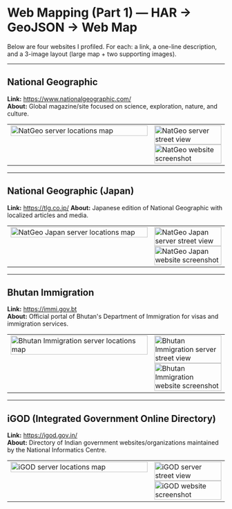 # Web Mapping (Part 1) — HAR → GeoJSON → Web Map

Below are four websites I profiled. For each: a link, a one-line description, and a 3-image layout (large map + two supporting images).

---

## National Geographic
**Link:** https://www.nationalgeographic.com/  
**About:** Global magazine/site focused on science, exploration, nature, and culture.

<table>
  <tr>
    <td style="vertical-align:top; width:66%;">
      <!-- Large map image -->
      <img src="images/natgeo_map.png" alt="NatGeo server locations map" width="100%">
    </td>
    <td style="vertical-align:top; width:34%;">
      <!-- Two supporting images stacked -->
      <img src="images/natgeo_streetview.jpg" alt="NatGeo server street view" width="100%"><br>
      <img src="images/natgeo_site.png" alt="NatGeo website screenshot" width="100%">
    </td>
  </tr>
</table>

---

## National Geographic (Japan)
**Link:** https://tlg.co.jp/ 
**About:** Japanese edition of National Geographic with localized articles and media.

<table>
  <tr>
    <td style="vertical-align:top; width:66%;">
      <img src="images/natgeo_jp_map.png" alt="NatGeo Japan server locations map" width="100%">
    </td>
    <td style="vertical-align:top; width:34%;">
      <img src="images/natgeo_jp_streetview.jpg" alt="NatGeo Japan server street view" width="100%"><br>
      <img src="images/natgeo_jp_site.png" alt="NatGeo Japan website screenshot" width="100%">
    </td>
  </tr>
</table>

---

## Bhutan Immigration
**Link:** https://immi.gov.bt  
**About:** Official portal of Bhutan's Department of Immigration for visas and immigration services.

<table>
  <tr>
    <td style="vertical-align:top; width:66%;">
  <img src="images/bhutan_map.png" alt="Bhutan Immigration server locations map" width="100%">
    </td>
    <td style="vertical-align:top; width:34%;">
  <img src="images/bhutan_streetview.jpg" alt="Bhutan Immigration server street view" width="100%"><br>
  <img src="images/bhutan_site.png" alt="Bhutan Immigration website screenshot" width="100%">
    </td>
  </tr>
</table>

---

## iGOD (Integrated Government Online Directory)
**Link:** https://igod.gov.in/  
**About:** Directory of Indian government websites/organizations maintained by the National Informatics Centre.

<table>
  <tr>
    <td style="vertical-align:top; width:66%;">
      <img src="images/igod_map.png" alt="iGOD server locations map" width="100%">
    </td>
    <td style="vertical-align:top; width:34%;">
      <img src="images/igod_streetview.jpg" alt="iGOD server street view" width="100%"><br>
      <img src="images/igod_site.png" alt="iGOD website screenshot" width="100%">
    </td>
  </tr>
</table>


